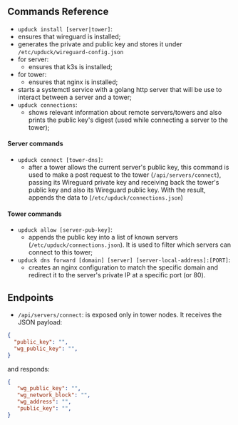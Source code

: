 ## Commands Reference

- `upduck install [server|tower]`:
 - ensures that wireguard is installed;
  - generates the private and public key and stores it under `/etc/upduck/wireguard-config.json`
 - for server:
    - ensures that k3s is installed;
  - for tower:
    - ensures that nginx is installed;
  - starts a systemctl service with a golang http server that will be use to interact between a server and a tower;
- `upduck connections`:
  - shows relevant information about remote servers/towers and also prints the public key's digest (used while connecting a server to the tower);

#### Server commands

- `upduck connect [tower-dns]`:
  - after a tower allows the current server's public key, this command is used to make a post request to the tower (`/api/servers/connect`), passing its Wireguard private key and receiving back the tower's public key and also its Wireguard public key. With the result, appends the data to (`/etc/upduck/connections.json`)

#### Tower commands

- `upduck allow [server-pub-key]`:
  - appends the public key into a list of known servers (`/etc/upduck/connections.json`). It is used to filter which servers can connect to this tower;
- `upduck dns forward [domain] [server] [server-local-address]:[PORT]`:
  - creates an nginx configuration to match the specific domain and redirect it to the server's private IP at a specific port (or 80).

## Endpoints

- `/api/servers/connect`: is exposed only in tower nodes. It receives the JSON payload:
 ```json
 {
   "public_key": "",
   "wg_public_key": "",
 }
 ```

 and responds:
 ```json
{
    "wg_public_key": "",
    "wg_network_block": "",
    "wg_address": "",
    "public_key": "",
}
 ```

